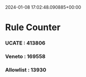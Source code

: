 2024-01-08 17:02:48.090885+00:00
# Rule Counter 
 ### UCATE : 413806

 ### Veneto : 169558

 ### Allowlist : 13930